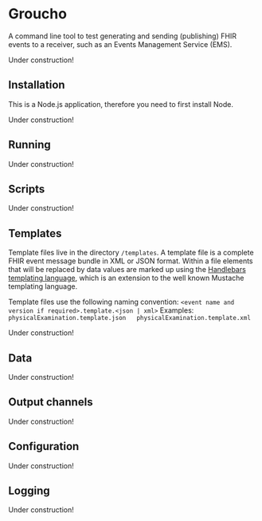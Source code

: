 # Groucho
A command line tool to test generating and sending (publishing) FHIR events to a receiver, such as an Events Management Service (EMS).

Under construction!

## Installation
This is a Node.js application, therefore you need to first install Node.

Under construction!

## Running
Under construction!

## Scripts
Under construction!

## Templates
Template files live in the directory `/templates`. A template file is a complete FHIR event message bundle in XML or JSON format. Within a file elements that will be replaced by data values
are marked up using the [Handlebars templating language](http://handlebarsjs.com/), which is an extension to the well known Mustache templating language.

Template files use the following naming convention: `<event name and version if required>.template.<json | xml>`
Examples: `physicalExamination.template.json   physicalExamination.template.xml`

Under construction!

## Data
Under construction!

## Output channels
Under construction!

## Configuration
Under construction!

## Logging
Under construction!
